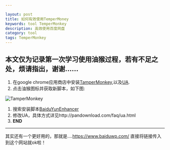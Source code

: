 ```yaml
---

layout: post
title: 如何有效使用TemperMoney
keywords: tool TemperMonkey
description: 高效使用百度网盘
category: tool
tags: TemperMonkey
---
```


## 本文仅为记录第一次学习使用油猴过程，若有不足之处，烦请指出，谢谢……

1. 在google chrome应用商店中安装[TamperMonkey](https://chrome.google.com/webstore/detail/tampermonkey/dhdgffkkebhmkfjojejmpbldmpobfkfo?utm_source=chrome-ntp-icon),以及[UA](https://chrome.google.com/webstore/detail/user-agent-switcher-for-c/djflhoibgkdhkhhcedjiklpkjnoahfmg).
2. 点击油猴图标并获取新脚本，如下图:

![TamperMonkey](/home/henry/project/zhanghengruic@github.io/article_imgs/tamper_monkey.png)

1. 搜索安装脚本[BaiduYunEnhancer](https://openuserjs.org/scripts/maoger/BaiduYunEnhancer)
2. 修改UA，具体方式详见http://pandownload.com/faq/ua.html
3. **END**



------

其实还有一个更好用的，那就是....https://www.baiduwp.com/ 直接将链接传入到这个网站就ok啦！